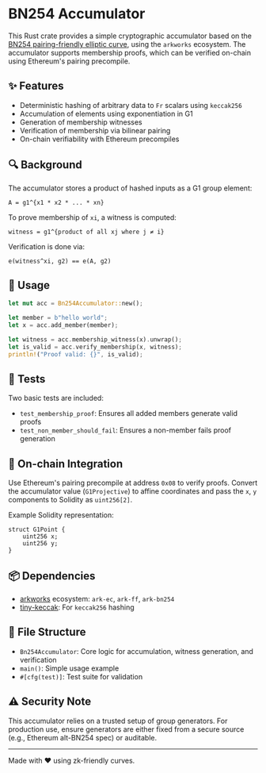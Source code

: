 # BN254 Accumulator

This Rust crate provides a simple cryptographic accumulator based on the [BN254 pairing-friendly elliptic curve](https://eips.ethereum.org/EIPS/eip-197), using the `arkworks` ecosystem. The accumulator supports membership proofs, which can be verified on-chain using Ethereum's pairing precompile.

## ✨ Features
- Deterministic hashing of arbitrary data to `Fr` scalars using `keccak256`
- Accumulation of elements using exponentiation in G1
- Generation of membership witnesses
- Verification of membership via bilinear pairing
- On-chain verifiability with Ethereum precompiles

## 🔍 Background
The accumulator stores a product of hashed inputs as a G1 group element:
```
A = g1^{x1 * x2 * ... * xn}
```
To prove membership of `xi`, a witness is computed:
```
witness = g1^{product of all xj where j ≠ i}
```
Verification is done via:
```
e(witness^xi, g2) == e(A, g2)
```

## 🚀 Usage
```rust
let mut acc = Bn254Accumulator::new();

let member = b"hello world";
let x = acc.add_member(member);

let witness = acc.membership_witness(x).unwrap();
let is_valid = acc.verify_membership(x, witness);
println!("Proof valid: {}", is_valid);
```

## 🧪 Tests
Two basic tests are included:
- `test_membership_proof`: Ensures all added members generate valid proofs
- `test_non_member_should_fail`: Ensures a non-member fails proof generation

## 🔐 On-chain Integration
Use Ethereum's pairing precompile at address `0x08` to verify proofs. Convert the accumulator value (`G1Projective`) to affine coordinates and pass the `x`, `y` components to Solidity as `uint256[2]`.

Example Solidity representation:
```solidity
struct G1Point {
    uint256 x;
    uint256 y;
}
```

## 📦 Dependencies
- [arkworks](https://github.com/arkworks-rs) ecosystem: `ark-ec`, `ark-ff`, `ark-bn254`
- [tiny-keccak](https://crates.io/crates/tiny-keccak): For `keccak256` hashing

## 📁 File Structure
- `Bn254Accumulator`: Core logic for accumulation, witness generation, and verification
- `main()`: Simple usage example
- `#[cfg(test)]`: Test suite for validation

## ⚠️ Security Note
This accumulator relies on a trusted setup of group generators. For production use, ensure generators are either fixed from a secure source (e.g., Ethereum alt-BN254 spec) or auditable.

---
Made with ❤️ using zk-friendly curves.
